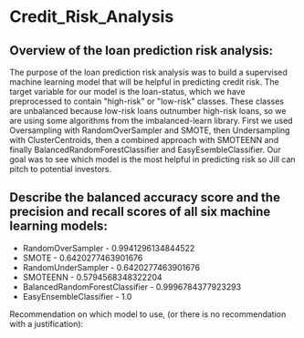 # Credit_Risk_Analysis

## Overview of the loan prediction risk analysis:

  The purpose of the loan prediction risk analysis was to build a supervised machine learning model that will be helpful in predicting credit risk. The target variable for our model is the loan-status, which we have preprocessed to contain "high-risk" or "low-risk" classes. These classes are unbalanced because low-risk loans outnumber high-risk loans, so we are using some algorithms from the imbalanced-learn library. First we used Oversampling with RandomOverSampler and SMOTE, then Undersampling with ClusterCentroids, then a combined approach with SMOTEENN and finally BalancedRandomForestClassifier and EasyEsembleClassifier. Our goal was to see which model is the most helpful in predicting risk so Jill can pitch to potential investors.

## Describe the balanced accuracy score and the precision and recall scores of all six machine learning models:

- RandomOverSampler - 0.9941296134844522
- SMOTE - 0.6420277463901676
- RandomUnderSampler - 0.6420277463901676
- SMOTEENN - 0.5794568348322204
- BalancedRandomForestClassifier - 0.9996784377923293
- EasyEnsembleClassifier - 1.0

Recommendation on which model to use, (or there is no recommendation with a justification):
